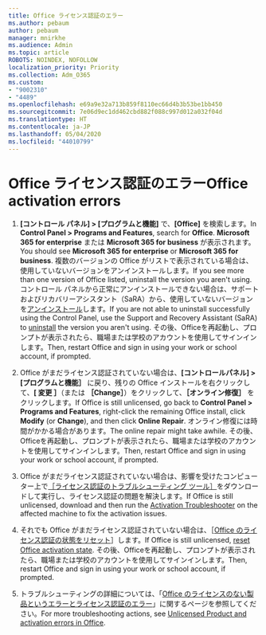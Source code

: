 ```yaml
---
title: Office ライセンス認証のエラー
ms.author: pebaum
author: pebaum
manager: mnirkhe
ms.audience: Admin
ms.topic: article
ROBOTS: NOINDEX, NOFOLLOW
localization_priority: Priority
ms.collection: Adm_O365
ms.custom:
- "9002310"
- "4489"
ms.openlocfilehash: e69a9e32a713b859f8110ec66d4b3b53be1bb450
ms.sourcegitcommit: 7e06d9ec1dd462cbd882f088c997d012a032f04d
ms.translationtype: HT
ms.contentlocale: ja-JP
ms.lasthandoff: 05/04/2020
ms.locfileid: "44010799"
---
```

# <a name="office-activation-errors"></a><span data-ttu-id="6f14b-102">Office ライセンス認証のエラー</span><span class="sxs-lookup"><span data-stu-id="6f14b-102">Office activation errors</span></span>

1. <span data-ttu-id="6f14b-103">**[コントロール パネル] > [プログラムと機能]** で、**[Office]** を検索します。</span><span class="sxs-lookup"><span data-stu-id="6f14b-103">In **Control Panel > Programs and Features**, search for **Office**.</span></span> <span data-ttu-id="6f14b-104">**Microsoft 365 for enterprise** または **Microsoft 365 for business** が表示されます。</span><span class="sxs-lookup"><span data-stu-id="6f14b-104">You should see **Microsoft 365 for enterprise** or **Microsoft 365 for business**.</span></span> <span data-ttu-id="6f14b-105">複数のバージョンの Office がリストで表示されている場合は、使用していないバージョンをアンインストールします。</span><span class="sxs-lookup"><span data-stu-id="6f14b-105">If you see more than one version of Office listed, uninstall the version you aren't using.</span></span> <span data-ttu-id="6f14b-106">コントロール パネルから正常にアンインストールできない場合は、サポートおよびリカバリーアシスタント（SaRA）から、使用していないバージョンを[アンインストール](https://aka.ms/SARA-OfficeUninstall-Alchemy)します。</span><span class="sxs-lookup"><span data-stu-id="6f14b-106">If you are not able to uninstall successfully using the Control Panel, use the Support and Recovery Assistant (SaRA) to [uninstall](https://aka.ms/SARA-OfficeUninstall-Alchemy) the version you aren't using.</span></span> <span data-ttu-id="6f14b-107">その後、Officeを再起動し、プロンプトが表示されたら、職場または学校のアカウントを使用してサインインします。</span><span class="sxs-lookup"><span data-stu-id="6f14b-107">Then, restart Office and sign in using your work or school account, if prompted.</span></span> 

2. <span data-ttu-id="6f14b-108">Office がまだライセンス認証されていない場合は、**[コントロールパネル] > [プログラムと機能］** に戻り、残りの Office インストールを右クリックして、**[ 変更 ］**（または **［Change］**）をクリックして、**［オンライン修復］** をクリックします。</span><span class="sxs-lookup"><span data-stu-id="6f14b-108">If Office is still unlicensed, go back to **Control Panel > Programs and Features**, right-click the remaining Office install, click **Modify** (or **Change**), and then click **Online Repair**.</span></span> <span data-ttu-id="6f14b-109">オンライン修復には時間がかかる場合があります。</span><span class="sxs-lookup"><span data-stu-id="6f14b-109">The online repair might take awhile.</span></span> <span data-ttu-id="6f14b-110">その後、Officeを再起動し、プロンプトが表示されたら、職場または学校のアカウントを使用してサインインします。</span><span class="sxs-lookup"><span data-stu-id="6f14b-110">Then, restart Office and sign in using your work or school account, if prompted.</span></span> 

3. <span data-ttu-id="6f14b-111">Office がまだライセンス認証されていない場合は、影響を受けたコンピューター上で[［ライセンス認証のトラブルシューティング ツール］](https://aka.ms/SARA-OfficeActivation-Alchemy)をダウンロードして実行し、ライセンス認証の問題を解決します。</span><span class="sxs-lookup"><span data-stu-id="6f14b-111">If Office is still unlicensed, download and then run the [Activation Troubleshooter](https://aka.ms/SARA-OfficeActivation-Alchemy) on the affected machine to fix the activation issues.</span></span> 

4. <span data-ttu-id="6f14b-112">それでも Office がまだライセンス認証されていない場合は、［[Office のライセンス認証の状態をリセット](https://docs.microsoft.com/office365/troubleshoot/activation/reset-office-365-proplus-activation-state)］します。</span><span class="sxs-lookup"><span data-stu-id="6f14b-112">If Office is still unlicensed, [reset Office activation state](https://docs.microsoft.com/office365/troubleshoot/activation/reset-office-365-proplus-activation-state).</span></span> <span data-ttu-id="6f14b-113">その後、Officeを再起動し、プロンプトが表示されたら、職場または学校のアカウントを使用してサインインします。</span><span class="sxs-lookup"><span data-stu-id="6f14b-113">Then, restart Office and sign in using your work or school account, if prompted.</span></span>  

5. <span data-ttu-id="6f14b-114">トラブルシューティングの詳細については、「[Office のライセンスのない製品というエラーとライセンス認証のエラー](https://support.office.com/article/unlicensed-product-and-activation-errors-in-office-0d23d3c0-c19c-4b2f-9845-5344fedc4380)」に関するページを参照してください。</span><span class="sxs-lookup"><span data-stu-id="6f14b-114">For more troubleshooting actions, see [Unlicensed Product and activation errors in Office](https://support.office.com/article/unlicensed-product-and-activation-errors-in-office-0d23d3c0-c19c-4b2f-9845-5344fedc4380).</span></span>
